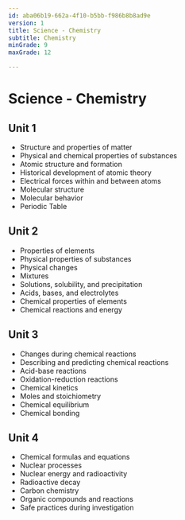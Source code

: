 ```yaml
---
id: aba06b19-662a-4f10-b5bb-f986b8b8ad9e
version: 1
title: Science - Chemistry
subtitle: Chemistry
minGrade: 9
maxGrade: 12

---
```

# Science - Chemistry


## Unit 1
* Structure and properties of matter
* Physical and chemical properties of substances
* Atomic structure and formation
* Historical development of atomic theory
* Electrical forces within and between atoms
* Molecular structure
* Molecular behavior
* Periodic Table

## Unit 2
* Properties of elements
* Physical properties of substances
* Physical changes
* Mixtures
* Solutions, solubility, and precipitation
* Acids, bases, and electrolytes
* Chemical properties of elements
* Chemical reactions and energy

## Unit 3
* Changes during chemical reactions
* Describing and predicting chemical reactions
* Acid-base reactions
* Oxidation-reduction reactions
* Chemical kinetics
* Moles and stoichiometry
* Chemical equilibrium
* Chemical bonding

## Unit 4
* Chemical formulas and equations
* Nuclear processes
* Nuclear energy and radioactivity
* Radioactive decay
* Carbon chemistry
* Organic compounds and reactions
* Safe practices during investigation